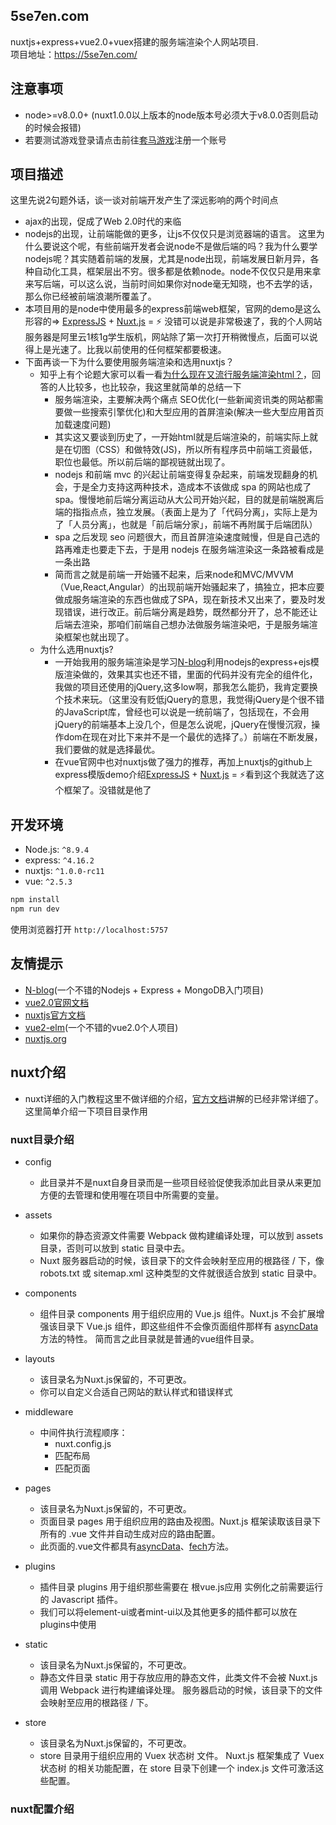 ## 5se7en.com

nuxtjs+express+vue2.0+vuex搭建的服务端渲染个人网站项目.<br>
项目地址：https://5se7en.com/

## 注意事项

- node>=v8.0.0+ (nuxt1.0.0以上版本的node版本号必须大于v8.0.0否则启动的时候会报错)<br>
- 若要测试游戏登录请点击前往[套马游戏](https://www.hybjf.com/game/20170925Activity)注册一个账号

## 项目描述

这里先说2句题外话，谈一谈对前端开发产生了深远影响的两个时间点<br>
- ajax的出现，促成了Web 2.0时代的来临
- nodejs的出现，让前端能做的更多，让js不仅仅只是浏览器端的语言。
这里为什么要说这个呢，有些前端开发者会说node不是做后端的吗？我为什么要学nodejs呢？其实随着前端的发展，尤其是node出现，前端发展日新月异，各种自动化工具，框架层出不穷。很多都是依赖node。node不仅仅只是用来拿来写后端，可以这么说，当前时间如果你对node毫无知晓，也不去学的话，那么你已经被前端浪潮所覆盖了。
- 本项目用的是node中使用最多的express前端web框架，官网的demo是这么形容的=> [ExpressJS](http://expressjs.com/) + [Nuxt.js](https://nuxtjs.org) = :zap:  没错可以说是非常极速了，我的个人网站服务器是阿里云1核1g学生版机，网站除了第一次打开稍微慢点，后面可以说得上是光速了。比我以前使用的任何框架都要极速。
- 下面再谈一下为什么要使用服务端渲染和选用nuxtjs？
    - 知乎上有个论题大家可以看一看[为什么现在又流行服务端渲染html？](https://www.zhihu.com/question/59578433/answer/326694511)，回答的人比较多，也比较杂，我这里就简单的总结一下
        - 服务端渲染，主要解决两个痛点 SEO优化(一些新闻资讯类的网站都需要做一些搜索引擎优化)和大型应用的首屏渲染(解决一些大型应用首页加载速度问题)
        - 其实这又要谈到历史了，一开始html就是后端渲染的，前端实际上就是在切图（CSS）和做特效(JS)，所以所有程序员中前端工资最低，职位也最低。所以前后端的鄙视链就出现了。
        - nodejs 和前端 mvc 的兴起让前端变得复杂起来，前端发现翻身的机会，于是全力支持这两种技术，造成本不该做成 spa 的网站也成了 spa。慢慢地前后端分离运动从大公司开始兴起，目的就是前端脱离后端的指指点点，独立发展。（表面上是为了「代码分离」，实际上是为了「人员分离」，也就是「前后端分家」，前端不再附属于后端团队）
        - spa 之后发现 seo 问题很大，而且首屏渲染速度贼慢，但是自己选的路再难走也要走下去，于是用 nodejs 在服务端渲染这一条路被看成是一条出路
        - 简而言之就是前端一开始骚不起来，后来node和MVC/MVVM（Vue,React,Angular）的出现前端开始骚起来了，搞独立，把本应要做成服务端渲染的东西也做成了SPA，现在新技术又出来了，要及时发现错误，进行改正。前后端分离是趋势，既然都分开了，总不能还让后端去渲染，那咱们前端自己想办法做服务端渲染吧，于是服务端渲染框架也就出现了。
    - 为什么选用nuxtjs?
        - 一开始我用的服务端渲染是学习[N-blog](https://github.com/nswbmw/N-blog)利用nodejs的express+ejs模版渲染做的，效果其实也还不错，里面的代码并没有完全的组件化，我做的项目还使用的jQuery,这多low啊，那我怎么能扔，我肯定要换个技术来玩。（这里没有贬低jQuery的意思，我觉得jQuery是个很不错的JavaScript库，曾经也可以说是一统前端了，包括现在，不会用jQuery的前端基本上没几个，但是怎么说呢，jQuery在慢慢沉寂，操作dom在现在对比下来并不是一个最优的选择了。）前端在不断发展，我们要做的就是选择最优。
        - 在vue官网中也对nuxtjs做了强力的推荐，再加上nuxtjs的github上express模版demo介绍[ExpressJS](http://expressjs.com/) + [Nuxt.js](https://nuxtjs.org) = :zap:看到这个我就选了这个框架了。没错就是他了

## 开发环境

- Node.js: `^8.9.4`
- express: `^4.16.2`
- nuxtjs: `^1.0.0-rc11`
- vue: `^2.5.3`

```bash
npm install
npm run dev
```

使用浏览器打开 `http://localhost:5757`

## 友情提示

- [N-blog](https://github.com/nswbmw/N-blog)(一个不错的Nodejs + Express + MongoDB入门项目)
- [vue2.0官网文档](https://vuejs.org/)
- [nuxtjs官方文档](https://nuxtjs.org/)
- [vue2-elm](https://github.com/bailicangdu/vue2-elm)(一个不错的vue2.0个人项目)
- [nuxtjs.org](https://github.com/nuxt/nuxtjs.org)

## nuxt介绍

- nuxt详细的入门教程这里不做详细的介绍，[官方文档](https://nuxtjs.org/)讲解的已经非常详细了。这里简单介绍一下项目目录作用

### nuxt目录介绍

- config
    - 此目录并不是nuxt自身目录而是一些项目经验促使我添加此目录从来更加方便的去管理和使用喔在项目中所需要的变量。

- assets
    - 如果你的静态资源文件需要 Webpack 做构建编译处理，可以放到 assets 目录，否则可以放到 static 目录中去。
    - Nuxt 服务器启动的时候，该目录下的文件会映射至应用的根路径 / 下，像 robots.txt 或 sitemap.xml 这种类型的文件就很适合放到 static 目录中。

- components
    - 组件目录 components 用于组织应用的 Vue.js 组件。Nuxt.js 不会扩展增强该目录下 Vue.js 组件，即这些组件不会像页面组件那样有 [asyncData](https://nuxtjs.org/api/) 方法的特性。
    简而言之此目录就是普通的vue组件目录。

- layouts
    - 该目录名为Nuxt.js保留的，不可更改。
    - 你可以自定义合适自己网站的默认样式和错误样式

- middleware
    - 中间件执行流程顺序：
        - nuxt.config.js
        - 匹配布局
        - 匹配页面

- pages
    - 该目录名为Nuxt.js保留的，不可更改。
    - 页面目录 pages 用于组织应用的路由及视图。Nuxt.js 框架读取该目录下所有的 .vue 文件并自动生成对应的路由配置。
    - 此页面的.vue文件都具有[asyncData](https://nuxtjs.org/api/)、[fech](https://nuxtjs.org/api/pages-fetch)方法。

- plugins
    - 插件目录 plugins 用于组织那些需要在 根vue.js应用 实例化之前需要运行的 Javascript 插件。
    - 我们可以将element-ui或者mint-ui以及其他更多的插件都可以放在plugins中使用

- static
    - 该目录名为Nuxt.js保留的，不可更改。
    - 静态文件目录 static 用于存放应用的静态文件，此类文件不会被 Nuxt.js 调用 Webpack 进行构建编译处理。 服务器启动的时候，该目录下的文件会映射至应用的根路径 / 下。

- store
    - 该目录名为Nuxt.js保留的，不可更改。
    - store 目录用于组织应用的 Vuex 状态树 文件。 Nuxt.js 框架集成了 Vuex 状态树 的相关功能配置，在 store 目录下创建一个 index.js 文件可激活这些配置。

### nuxt配置介绍





